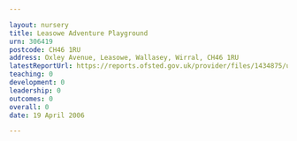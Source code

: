 ```yaml
---

layout: nursery
title: Leasowe Adventure Playground
urn: 306419
postcode: CH46 1RU
address: Oxley Avenue, Leasowe, Wallasey, Wirral, CH46 1RU
latestReportUrl: https://reports.ofsted.gov.uk/provider/files/1434875/urn/306419.pdf
teaching: 0
development: 0
leadership: 0
outcomes: 0
overall: 0
date: 19 April 2006

---
```

